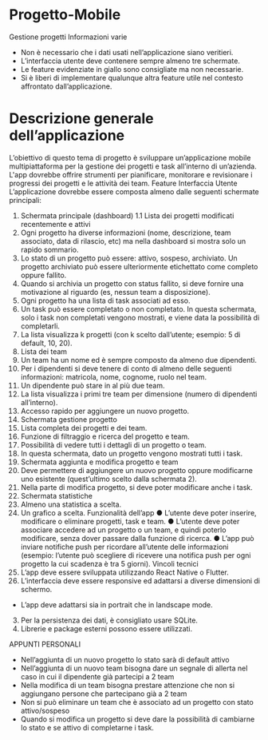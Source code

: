 # Progetto-Mobile
Gestione progetti
Informazioni varie
-	Non è necessario che i dati usati nell’applicazione siano veritieri.
-	L’interfaccia utente deve contenere sempre almeno tre schermate.
-	Le feature evidenziate in giallo sono consigliate ma non necessarie.
-	Si è liberi di implementare qualunque altra feature utile nel contesto affrontato dall’applicazione.
  
# Descrizione generale dell’applicazione
L’obiettivo di questo tema di progetto è sviluppare un’applicazione mobile multipiattaforma per la gestione dei progetti e task all’interno di un’azienda. L'app dovrebbe offrire strumenti per pianificare, monitorare e revisionare i progressi dei progetti e le attività dei team.
Feature Interfaccia Utente
L’applicazione dovrebbe essere composta almeno dalle seguenti schermate principali:
1.	Schermata principale (dashboard)
1.1	Lista dei progetti modificati recentemente e attivi
1.	Ogni progetto ha diverse informazioni (nome, descrizione, team associato, data di rilascio, etc) ma nella dashboard si mostra solo un rapido sommario.
2.	Lo stato di un progetto può essere: attivo, sospeso, archiviato. Un progetto archiviato può essere ulteriormente etichettato come completo oppure fallito.
1.	Quando si archivia un progetto con status fallito, si deve fornire una motivazione al riguardo (es, nessun team a disposizione).
3.	Ogni progetto ha una lista di task associati ad esso.
1.	Un task può essere completato o non completato. In questa schermata, solo i task non completati vengono mostrati, e viene data la possibilità di completarli.
4.	La lista visualizza k progetti (con k scelto dall’utente; esempio: 5 di default, 10, 20).
2.	Lista dei team    
1.	Un team ha un nome ed è sempre composto da almeno due dipendenti.
1.	Per i dipendenti si deve tenere di conto di almeno delle seguenti informazioni: matricola, nome, cognome, ruolo nel team.
2.	Un dipendente può stare in al più due team.
2.	La lista visualizza i primi tre team per dimensione (numero di dipendenti all’interno).
3.	Accesso rapido per aggiungere un nuovo progetto.    
2.	Schermata gestione progetto
1.	Lista completa dei progetti e dei team.
2.	Funzione di filtraggio e ricerca del progetto e team.
3.	Possibilità di vedere tutti i dettagli di un progetto o team.
1.	In questa schermata, dato un progetto vengono mostrati tutti i task.
3.	Schermata aggiunta e modifica progetto e team
1.	Deve permettere di aggiungere un nuovo progetto oppure modificarne uno esistente (quest’ultimo scelto dalla schermata 2).
1.	Nella parte di modifica progetto, si deve poter modificare anche i task.
4.	Schermata statistiche
1.	Almeno una statistica a scelta.
2.	Un grafico a scelta.
Funzionalità dell’app
● L’utente deve poter inserire, modificare o eliminare progetti, task e team.
●	L’utente deve poter associare accedere ad un progetto o un team, e quindi poterlo modificare, senza dover passare dalla funzione di ricerca.
●	L’app può inviare notifiche push per ricordare all’utente delle informazioni (esempio: l’utente può scegliere di ricevere una notifica push per ogni progetto la cui scadenza è tra 5 giorni).
Vincoli tecnici
1.	L’app deve essere sviluppata utilizzando React Native o Flutter.
2.	L’interfaccia deve essere responsive ed adattarsi a diverse dimensioni di schermo.
  - L’app deve adattarsi sia in portrait che in landscape mode.
3.	Per la persistenza dei dati, è consigliato usare SQLite.
4.	Librerie e package esterni possono essere utilizzati.

APPUNTI PERSONALI
-	Nell’aggiunta di un nuovo progetto lo stato sarà di default attivo
-	Nell’aggiunta di un nuovo team bisogna dare un segnale di allerta nel caso in cui il dipendente già partecipi a 2 team
-	Nella modifica di un team bisogna prestare attenzione che non si aggiungano persone che partecipano già a 2 team
-	Non si può eliminare un team che è associato ad un progetto con stato attivo/sospeso
-	Quando si modifica un progetto si deve dare la possibilità di cambiarne lo stato e se attivo di completarne i task.

